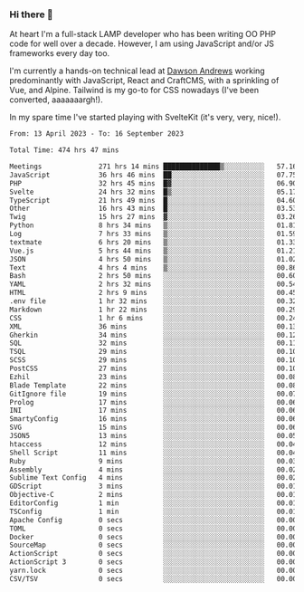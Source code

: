 ### Hi there 👋

<!--
**JamesNock/JamesNock** is a ✨ _special_ ✨ repository because its `README.md` (this file) appears on your GitHub profile.

Here are some ideas to get you started:

- 🔭 I’m currently working on ...
- 🌱 I’m currently learning ...
- 👯 I’m looking to collaborate on ...
- 🤔 I’m looking for help with ...
- 💬 Ask me about ...
- 📫 How to reach me: ...
- 😄 Pronouns: ...
- ⚡ Fun fact: ...
-->
At heart I'm a full-stack LAMP developer who has been writing OO PHP code for well over a decade. However, I am using JavaScript and/or JS frameworks every day too.

I'm currently a hands-on technical lead at [Dawson Andrews](https://www.dawsonandrews.com/) working predominantly with JavaScript, React and CraftCMS, with a sprinkling of Vue, and Alpine. Tailwind is my go-to for CSS nowadays (I've been converted, aaaaaaargh!).

In my spare time I've started playing with SvelteKit (it's very, very, nice!).

<!--START_SECTION:waka-->

```txt
From: 13 April 2023 - To: 16 September 2023

Total Time: 474 hrs 47 mins

Meetings              271 hrs 14 mins ██████████████▒░░░░░░░░░░   57.16 %
JavaScript            36 hrs 46 mins  ██░░░░░░░░░░░░░░░░░░░░░░░   07.75 %
PHP                   32 hrs 45 mins  █▓░░░░░░░░░░░░░░░░░░░░░░░   06.90 %
Svelte                24 hrs 32 mins  █▒░░░░░░░░░░░░░░░░░░░░░░░   05.17 %
TypeScript            21 hrs 49 mins  █░░░░░░░░░░░░░░░░░░░░░░░░   04.60 %
Other                 16 hrs 43 mins  █░░░░░░░░░░░░░░░░░░░░░░░░   03.53 %
Twig                  15 hrs 27 mins  ▓░░░░░░░░░░░░░░░░░░░░░░░░   03.26 %
Python                8 hrs 34 mins   ▒░░░░░░░░░░░░░░░░░░░░░░░░   01.81 %
Log                   7 hrs 33 mins   ▒░░░░░░░░░░░░░░░░░░░░░░░░   01.59 %
textmate              6 hrs 20 mins   ▒░░░░░░░░░░░░░░░░░░░░░░░░   01.33 %
Vue.js                5 hrs 44 mins   ▒░░░░░░░░░░░░░░░░░░░░░░░░   01.21 %
JSON                  4 hrs 50 mins   ▒░░░░░░░░░░░░░░░░░░░░░░░░   01.02 %
Text                  4 hrs 4 mins    ▒░░░░░░░░░░░░░░░░░░░░░░░░   00.86 %
Bash                  2 hrs 50 mins   ░░░░░░░░░░░░░░░░░░░░░░░░░   00.60 %
YAML                  2 hrs 32 mins   ░░░░░░░░░░░░░░░░░░░░░░░░░   00.54 %
HTML                  2 hrs 9 mins    ░░░░░░░░░░░░░░░░░░░░░░░░░   00.45 %
.env file             1 hr 32 mins    ░░░░░░░░░░░░░░░░░░░░░░░░░   00.32 %
Markdown              1 hr 22 mins    ░░░░░░░░░░░░░░░░░░░░░░░░░   00.29 %
CSS                   1 hr 6 mins     ░░░░░░░░░░░░░░░░░░░░░░░░░   00.24 %
XML                   36 mins         ░░░░░░░░░░░░░░░░░░░░░░░░░   00.13 %
Gherkin               34 mins         ░░░░░░░░░░░░░░░░░░░░░░░░░   00.12 %
SQL                   32 mins         ░░░░░░░░░░░░░░░░░░░░░░░░░   00.11 %
TSQL                  29 mins         ░░░░░░░░░░░░░░░░░░░░░░░░░   00.10 %
SCSS                  29 mins         ░░░░░░░░░░░░░░░░░░░░░░░░░   00.10 %
PostCSS               27 mins         ░░░░░░░░░░░░░░░░░░░░░░░░░   00.10 %
Ezhil                 23 mins         ░░░░░░░░░░░░░░░░░░░░░░░░░   00.08 %
Blade Template        22 mins         ░░░░░░░░░░░░░░░░░░░░░░░░░   00.08 %
GitIgnore file        19 mins         ░░░░░░░░░░░░░░░░░░░░░░░░░   00.07 %
Prolog                17 mins         ░░░░░░░░░░░░░░░░░░░░░░░░░   00.06 %
INI                   17 mins         ░░░░░░░░░░░░░░░░░░░░░░░░░   00.06 %
SmartyConfig          16 mins         ░░░░░░░░░░░░░░░░░░░░░░░░░   00.06 %
SVG                   15 mins         ░░░░░░░░░░░░░░░░░░░░░░░░░   00.06 %
JSON5                 13 mins         ░░░░░░░░░░░░░░░░░░░░░░░░░   00.05 %
htaccess              12 mins         ░░░░░░░░░░░░░░░░░░░░░░░░░   00.04 %
Shell Script          11 mins         ░░░░░░░░░░░░░░░░░░░░░░░░░   00.04 %
Ruby                  9 mins          ░░░░░░░░░░░░░░░░░░░░░░░░░   00.03 %
Assembly              4 mins          ░░░░░░░░░░░░░░░░░░░░░░░░░   00.02 %
Sublime Text Config   4 mins          ░░░░░░░░░░░░░░░░░░░░░░░░░   00.02 %
GDScript              3 mins          ░░░░░░░░░░░░░░░░░░░░░░░░░   00.01 %
Objective-C           2 mins          ░░░░░░░░░░░░░░░░░░░░░░░░░   00.01 %
EditorConfig          1 min           ░░░░░░░░░░░░░░░░░░░░░░░░░   00.01 %
TSConfig              1 min           ░░░░░░░░░░░░░░░░░░░░░░░░░   00.01 %
Apache Config         0 secs          ░░░░░░░░░░░░░░░░░░░░░░░░░   00.00 %
TOML                  0 secs          ░░░░░░░░░░░░░░░░░░░░░░░░░   00.00 %
Docker                0 secs          ░░░░░░░░░░░░░░░░░░░░░░░░░   00.00 %
SourceMap             0 secs          ░░░░░░░░░░░░░░░░░░░░░░░░░   00.00 %
ActionScript          0 secs          ░░░░░░░░░░░░░░░░░░░░░░░░░   00.00 %
ActionScript 3        0 secs          ░░░░░░░░░░░░░░░░░░░░░░░░░   00.00 %
yarn.lock             0 secs          ░░░░░░░░░░░░░░░░░░░░░░░░░   00.00 %
CSV/TSV               0 secs          ░░░░░░░░░░░░░░░░░░░░░░░░░   00.00 %
```

<!--END_SECTION:waka-->
